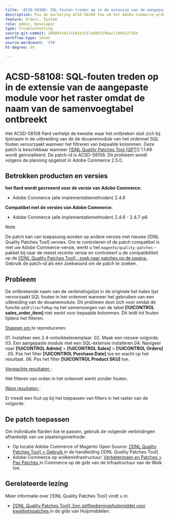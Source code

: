 ```yaml
---
title: 'ACSD-58108: SQL-fouten treden op in de extensie van de aangepaste module voor het raster omdat de naam van de samenvoegtabel ontbreekt'
description: Pas de markering ACSD-58108 toe om het Adobe Commerce-probleem te verhelpen waarbij een ontbrekende naam voor een join-tabel in de aangepaste moduleextensie van het raster SQL-fouten veroorzaakt bij het filteren van bepaalde kolommen.
feature: Orders, System
role: Admin, Developer
type: Troubleshooting
source-git-commit: 26009fee51fb81e2517ad09319bac1190d127564
workflow-type: tm+mt
source-wordcount: '370'
ht-degree: 0%

---
```



# ACSD-58108: SQL-fouten treden op in de extensie van de aangepaste module voor het raster omdat de naam van de samenvoegtabel ontbreekt

Het ACSD-58108 flard verhelpt de kwestie waar het ontbreken sluit zich bij lijstnaam in de uitbreiding van de de douanemodule van het ordennet SQL fouten veroorzaakt wanneer het filtreren van bepaalde kolommen. Deze patch is beschikbaar wanneer [[!DNL Quality Patches Tool (QPT)]](/help/tools/quality-patches-tool/quality-patches-tool-to-self-serve-quality-patches.md) 1.1.69 wordt geïnstalleerd. De patch-id is ACSD-58108. Dit probleem wordt volgens de planning opgelost in Adobe Commerce 2.5.0.

## Betrokken producten en versies

**het flard wordt gecreeerd voor de versie van Adobe Commerce:**

* Adobe Commerce (alle implementatiemethoden) 2.4.6

**Compatibel met de versies van Adobe Commerce:**

* Adobe Commerce (alle implementatiemethoden) 2.4.6 - 2.4.7-p6

>[!NOTE]
>
>De patch kan van toepassing worden op andere versies met nieuwe [!DNL Quality Patches Tool] versies. Om te controleren of de patch compatibel is met uw Adobe Commerce-versie, werkt u het `magento/quality-patches` -pakket bij naar de meest recente versie en controleert u de compatibiliteit op de [[!DNL Quality Patches Tool] : zoek naar patches op de pagina ](https://experienceleague.adobe.com/tools/commerce-quality-patches/index.html) . Gebruik de patch-id als een zoekwoord om de patch te zoeken.

## Probleem

De ontbrekende naam van de verbindingslijst in de originele het halen lijst veroorzaakt SQL fouten in het ordennet wanneer het gebruiken van een uitbreiding van de douanemodule. Dit probleem doet zich voor omdat de functie `addFilterToMap` na het samenvoegen van de tabel **[!UICONTROL sales_order_item]** niet werkt voor bepaalde kolommen. Dit leidt tot fouten tijdens het filteren.

<u> Stappen om </u> te reproduceren:

&#x200B;01. Installeer een 2.4-ontwikkelexemplaar.
&#x200B;02. Maak een nieuwe volgorde.
&#x200B;03. Een aangepaste module met een SQL-extensie installeren.
&#x200B;04. Navigeer naar **[!UICONTROL Admin]** > **[!UICONTROL Sales]** > **[!UICONTROL Orders]** .
&#x200B;05. Pas het filter **[!UICONTROL Purchase Date]** toe en wacht op het resultaat.
&#x200B;06. Pas het filter **[!UICONTROL Product SKU]** toe.

<u> Verwachte resultaten </u>:

Het filteren van orden in het ordennet werkt zonder fouten.

<u> Ware resultaten </u>:

Er treedt een fout op bij het toepassen van filters in het raster van de volgorde.

## De patch toepassen

Om individuele flarden toe te passen, gebruik de volgende verbindingen afhankelijk van uw plaatsingsmethode:

* Op locatie Adobe Commerce of Magento Open Source: [[!DNL Quality Patches Tool] > Gebruik ](/help/tools/quality-patches-tool/usage.md) in de handleiding [!DNL Quality Patches Tool] .
* Adobe Commerce op wolkeninfrastructuur: [ Verbeteringen en Patches > Pas Patches ](https://experienceleague.adobe.com/docs/commerce-cloud-service/user-guide/develop/upgrade/apply-patches.html) in Commerce op de gids van de Infrastructuur van de Wolk toe.

## Gerelateerde lezing

Meer informatie over [!DNL Quality Patches Tool] vindt u in:

* [[!DNL Quality Patches Tool]: Een zelfbedieningshulpmiddel voor kwaliteitspatches ](/help/tools/quality-patches-tool/quality-patches-tool-to-self-serve-quality-patches.md) in de gids van Hulpmiddelen.
